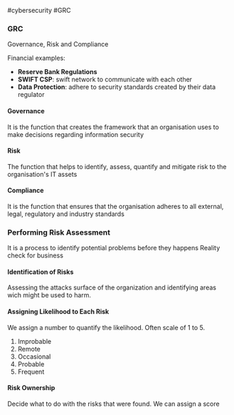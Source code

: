 #cybersecurity #GRC

### GRC
Governance, Risk and Compliance

Financial examples:

- **Reserve Bank Regulations**
- **SWIFT CSP**: swift network to communicate with each other
- **Data Protection**: adhere to security standards created by their data regulator


#### Governance
It is the function that creates the framework that an organisation uses to make decisions regarding information security

#### Risk
The function that helps to identify, assess, quantify and mitigate risk to the organisation's IT assets

#### Compliance
It is the function that ensures that the organisation adheres to all external, legal, regulatory and industry standards

### Performing Risk Assessment
It is a process to identify potential problems before they happens
Reality check for business

#### Identification of Risks
Assessing the attacks surface of the organization and identifying areas wich might be used to harm.

#### Assigning Likelihood to Each Risk
We assign a number to quantify the likelihood. Often scale of 1 to 5.
1. Improbable
2. Remote
3. Occasional
4. Probable
5. Frequent

#### Risk Ownership
Decide what to do with the risks that were found. We can assign a score

